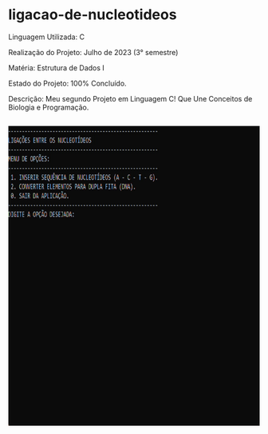 # ligacao-de-nucleotideos

Linguagem Utilizada: C

Realização do Projeto: Julho de 2023 (3° semestre)

Matéria: Estrutura de Dados I

Estado do Projeto: 100% Concluído.

Descrição: Meu segundo Projeto em Linguagem C! Que Une Conceitos de Biologia e Programação.
##

<p align="center">
  <img width="600" height="600" src="assets/ligação-de-nucleotideos (GIF).gif">
</p>

